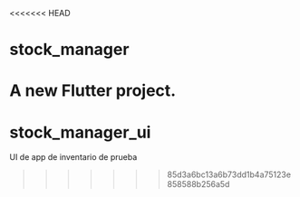 <<<<<<< HEAD
# stock_manager

A new Flutter project.
=======
# stock_manager_ui
UI de app de inventario de prueba
>>>>>>> 85d3a6bc13a6b73dd1b4a75123e858588b256a5d
